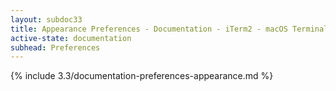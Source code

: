 ```yaml
---
layout: subdoc33
title: Appearance Preferences - Documentation - iTerm2 - macOS Terminal Replacement
active-state: documentation
subhead: Preferences
---
```

{% include 3.3/documentation-preferences-appearance.md %}
